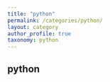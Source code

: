 ```yaml
---
title: "python"
permalink: /categories/python/
layout: category
author_profile: true
taxonomy: python
---
```


## python